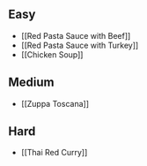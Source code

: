 ## Easy

- [[Red Pasta Sauce with Beef]]
- [[Red Pasta Sauce with Turkey]]
- [[Chicken Soup]]
## Medium

- [[Zuppa Toscana]]
## Hard

- [[Thai Red Curry]]
